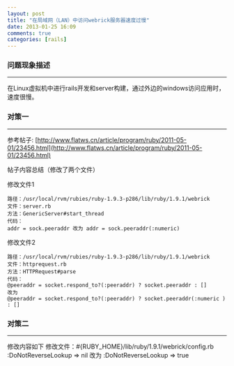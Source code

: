 ```yaml
---
layout: post
title: "在局域网（LAN）中访问webrick服务器速度过慢"
date: 2013-01-25 16:09
comments: true
categories: [rails]
---
```


### 问题现象描述
----
在Linux虚拟机中进行rails开发和server构建，通过外边的windows访问应用时，
速度很慢。

### 对策一
----
参考帖子:  [http://www.flatws.cn/article/program/ruby/2011-05-01/23456.html](http://www.flatws.cn/article/program/ruby/2011-05-01/23456.html)

帖子内容总结（修改了两个文件）  

修改文件1

	路径：/usr/local/rvm/rubies/ruby-1.9.3-p286/lib/ruby/1.9.1/webrick
	文件：server.rb
	方法：GenericServer#start_thread
	代码：
	addr = sock.peeraddr 改为 addr = sock.peeraddr(:numeric)

修改文件2

	路径：/usr/local/rvm/rubies/ruby-1.9.3-p286/lib/ruby/1.9.1/webrick
	文件：httprequest.rb
	方法：HTTPRequest#parse
	代码：
	@peeraddr = socket.respond_to?(:peeraddr) ? socket.peeraddr : []
	改为
	@peeraddr = socket.respond_to?(:peeraddr) ? socket.peeraddr(:numeric ) : []
	
### 对策二
----
修改内容如下
	修改文件：#{RUBY_HOME}/lib/ruby/1.9.1/webrick/config.rb 
	:DoNotReverseLookup => nil
	改为
	:DoNotReverseLookup => true
